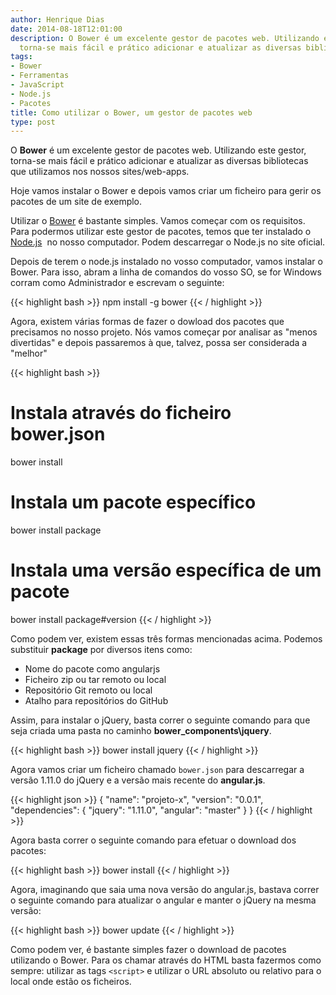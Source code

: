 ```yaml
---
author: Henrique Dias
date: 2014-08-18T12:01:00
description: O Bower é um excelente gestor de pacotes web. Utilizando este gestor,
  torna-se mais fácil e prático adicionar e atualizar as diversas bibliotecas utilizadas
tags:
- Bower
- Ferramentas
- JavaScript
- Node.js
- Pacotes
title: Como utilizar o Bower, um gestor de pacotes web
type: post
---
```


O **Bower** é um excelente gestor de pacotes web. Utilizando este gestor, torna-se mais fácil e prático adicionar e atualizar as diversas bibliotecas que utilizamos nos nossos sites/web-apps.

Hoje vamos instalar o Bower e depois vamos criar um ficheiro para gerir os pacotes de um site de exemplo.

Utilizar o [Bower](http://bower.io/) é bastante simples. Vamos começar com os requisitos. Para podermos utilizar este gestor de pacotes, temos que ter instalado o [Node.js](http://nodejs.org/)  no nosso computador. Podem descarregar o Node.js no site oficial.

Depois de terem o node.js instalado no vosso computador, vamos instalar o Bower. Para isso, abram a linha de comandos do vosso SO, se for Windows corram como Administrador e escrevam o seguinte:


{{< highlight bash >}}
npm install -g bower
{{< / highlight >}}

Agora, existem várias formas de fazer o dowload dos pacotes que precisamos no nosso projeto. Nós vamos começar por analisar as "menos divertidas" e depois passaremos à que, talvez, possa ser considerada a "melhor"

{{< highlight bash >}}
# Instala através do ficheiro bower.json
bower install
# Instala um pacote específico
bower install package
# Instala uma versão específica de um pacote
bower install package#version
{{< / highlight >}}

Como podem ver, existem essas três formas mencionadas acima. Podemos substituir **package** por diversos itens como:

  * Nome do pacote como angularjs
  * Ficheiro zip ou tar remoto ou local
  * Repositório Git remoto ou local
  * Atalho para repositórios do GitHub


Assim, para instalar o jQuery, basta correr o seguinte comando para que seja criada uma pasta no caminho **bower_components\jquery**.

{{< highlight bash >}}
bower install jquery
{{< / highlight >}}

Agora vamos criar um ficheiro chamado ```bower.json``` para descarregar a versão 1.11.0 do jQuery e a versão mais recente do **angular.js**.

{{< highlight json >}}
{
  "name": "projeto-x",
  "version": "0.0.1",
  "dependencies": {
    "jquery": "1.11.0",
    "angular": "master"
  }
}
{{< / highlight >}}

Agora basta correr o seguinte comando para efetuar o download dos pacotes:

{{< highlight bash >}}
bower install
{{< / highlight >}}

Agora, imaginando que saia uma nova versão do angular.js, bastava correr o seguinte comando para atualizar o angular e manter o jQuery na mesma versão:

{{< highlight bash >}}
bower update
{{< / highlight >}}

Como podem ver, é bastante simples fazer o download de pacotes utilizando o Bower. Para os chamar através do HTML basta fazermos como sempre: utilizar as tags ```<script>``` e utilizar o URL absoluto ou relativo para o local onde estão os ficheiros.
